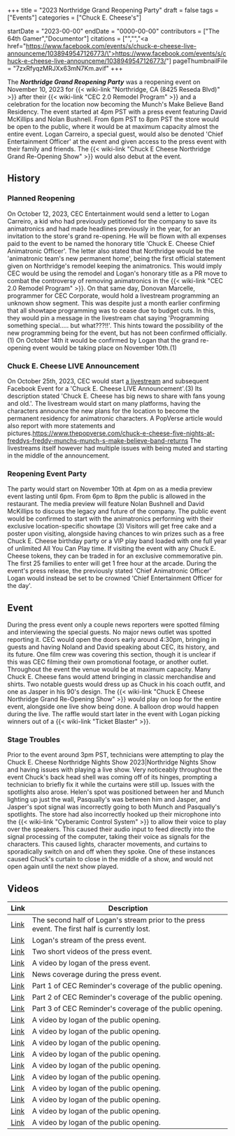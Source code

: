 +++
title = "2023 Northridge Grand Reopening Party"
draft = false
tags = ["Events"]
categories = ["Chuck E. Cheese's"]


startDate = "2023-00-00"
endDate = "0000-00-00"
contributors = ["The 64th Gamer","Documentor"]
citations = ["<ref></ref>","<ref></ref>","<a href=\"https://www.facebook.com/events/s/chuck-e-cheese-live-announceme/1038949547126773/\">https://www.facebook.com/events/s/chuck-e-cheese-live-announceme/1038949547126773/</a>"]
pageThumbnailFile = "7zxRfyqzMRJXx63mN7Km.avif"
+++

The ***Northridge Grand Reopening Party*** was a reopening event on November 10, 2023 for {{< wiki-link "Northridge, CA (8425 Reseda Blvd)" >}} after their {{< wiki-link "CEC 2.0 Remodel Program" >}} and a celebration for the location now becoming the Munch's Make Believe Band Residency. The event started at 4pm PST with a press event featuring David McKillips and Nolan Bushnell. From 6pm PST to 8pm PST the store would be open to the public, where it would be at maximum capacity almost the entire event. Logan Carreiro, a special guest, would also be denoted 'Chief Entertainment Officer' at the event and given access to the press event with their family and friends. The {{< wiki-link "Chuck E Cheese Northridge Grand Re-Opening Show" >}} would also debut at the event.

## History

### Planned Reopening

On October 12, 2023, CEC Entertainment would send a letter to Logan Carreiro, a kid who had previously petitioned for the company to save its animatronics and had made headlines previously in the year, for an invitation to the store's grand re-opening. He will be flown with all expenses paid to the event to be named the honorary title 'Chuck E. Cheese Chief Animatronic Officer'. The letter also stated that Northridge would be the 'animatronic team's new permanent home', being the first official statement given on Northridge's remodel keeping the animatronics. This would imply CEC would be using the remodel and Logan's honorary title as a PR move to combat the controversy of removing animatronics in the {{< wiki-link "CEC 2.0 Remodel Program" >}}. On that same day, Donovan Marcelle, programmer for CEC Corporate, would hold a livestream programming an unknown show segment. This was despite just a month earlier confirming that all showtape programming was to cease due to budget cuts. In this, they would pin a message in the livestream chat saying 'Programming something special..... but what???!!'. This hints toward the possibility of the new programming being for the event, but has not been confirmed officially.(1) On October 14th it would be confirmed by Logan that the grand re-opening event would be taking place on November 10th.(1)

### Chuck E. Cheese LIVE Announcement

On October 25th, 2023, CEC would start [a livestream](https://youtu.be/p0_YhrBEabQ) and subsequent Facebook Event for a 'Chuck E. Cheese LIVE Announcement'.(3) Its description stated 'Chuck E. Cheese has big news to share with fans young and old.'. The livestream would start on many platforms, having the characters announce the new plans for the location to become the permanent residency for animatronic characters. A PopVerse article would also report with more statements and pictures.https://www.thepopverse.com/chuck-e-cheese-five-nights-at-freddys-freddy-munchs-munch-s-make-believe-band-returns The livestreams itself however had multiple issues with being muted and starting in the middle of the announcement.

### Reopening Event Party

The party would start on November 10th at 4pm on as a media preview event lasting until 6pm. From 6pm to 8pm the public is allowed in the restaurant. The media preview will feature Nolan Bushnell and David McKillips to discuss the legacy and future of the company. The public event would be confirmed to start with the animatronics performing with their exclusive location-specific showtape (3) Visitors will get free cake and a poster upon visiting, alongside having chances to win prizes such as a free Chuck E. Cheese birthday party or a VIP play band loaded with one full year of unlimited All You Can Play time. If visiting the event with any Chuck E. Cheese tokens, they can be traded in for an exclusive commemorative pin. The first 25 families to enter will get 1 free hour at the arcade. During the event's press release, the previously stated 'Chief Animatronic Officer' Logan would instead be set to be crowned 'Chief Entertainment Officer for the day'.

## Event

During the press event only a couple news reporters were spotted filming and interviewing the special guests. No major news outlet was spotted reporting it. CEC would open the doors early around 4:30pm, bringing in guests and having Noland and David speaking about CEC, its history, and its future. One film crew was covering this section, though it is unclear if this was CEC filming their own promotional footage, or another outlet. Throughout the event the venue would be at maximum capacity. Many Chuck E. Cheese fans would attend bringing in classic merchandise and shirts. Two notable guests would dress up as Chuck in his coach outfit, and one as Jasper in his 90's design. The {{< wiki-link "Chuck E Cheese Northridge Grand Re-Opening Show" >}} would play on loop for the entire event, alongside one live show being done. A balloon drop would happen during the live. The raffle would start later in the event with Logan picking winners out of a {{< wiki-link "Ticket Blaster" >}}.

### Stage Troubles

Prior to the event around 3pm PST, technicians were attempting to play the Chuck E. Cheese Northridge Nights Show 2023|Northridge Nights Show and having issues with playing a live show. Very noticeably throughout the event Chuck's back head shell was coming off of its hinges, prompting a technician to briefly fix it while the curtains were still up. Issues with the spotlights also arose. Helen's spot was positioned between her and Munch lighting up just the wall, Pasqually's was between him and Jasper, and Jasper's spot signal was incorrectly going to both Munch and Pasqually's spotlights. The store had also incorrectly hooked up their microphone into the {{< wiki-link "Cyberamic Control System" >}} to allow their voice to play over the speakers. This caused their audio input to feed directly into the signal processing of the computer, taking their voice as signals for the characters. This caused lights, character movements, and curtains to sporadically switch on and off when they spoke. One of these instances caused Chuck's curtain to close in the middle of a show, and would not open again until the next show played.

## Videos

| Link                                                                            | Description                                                                                   |
|---------------------------------------------------------------------------------|-----------------------------------------------------------------------------------------------|
| [Link](https://youtu.be/AyF9_FzqXdQ)                                            | The second half of Logan's stream prior to the press event. The first half is currently lost. |
| [Link](https://youtu.be/yMlf_xlXaAk)                                            | Logan's stream of the press event.                                                            |
| [Link](https://youtu.be/vpFtuKLtsXg)                                            | Two short videos of the press event.                                                          |
| [Link](https://www.youtube.com/watch?v=wkjdMsnroLA)                             | A video by logan of the press event.                                                          |
| [Link](https://www.instagram.com/reel/CzhEhlxvan6/?igshid=MzRlODBiNWFlZA%3D%3D) | News coverage during the press event.                                                         |
| [Link](https://youtu.be/-7Y_W0jbQGU)                                            | Part 1 of CEC Reminder's coverage of the public opening.                                      |
| [Link](https://youtu.be/1J4M_7pt9tc)                                            | Part 2 of CEC Reminder's coverage of the public opening.                                      |
| [Link](https://youtu.be/6pL5DCHgUZQ)                                            | Part 3 of CEC Reminder's coverage of the public opening.                                      |
| [Link](https://www.youtube.com/watch?v=hV9l5GzoLdQ)                             | A video by logan of the public opening.                                                       |
| [Link](https://www.youtube.com/watch?v=rjmcNyjuc4U)                             | A video by logan of the public opening.                                                       |
| [Link](https://www.youtube.com/watch?v=RF3fl08zBWU)                             | A video by logan of the public opening.                                                       |
| [Link](https://www.youtube.com/watch?v=sWsJqP9ug6w)                             | A video by logan of the public opening.                                                       |
| [Link](https://youtu.be/vnT51FfW1-k)                                            | A video by logan of the public opening.                                                       |
| [Link](https://www.youtube.com/watch?v=KiyCUeAUBwc)                             | A video by logan of the public opening.                                                       |
| [Link](https://www.youtube.com/watch?v=EJx5AKt3AYQ)                             | A video by logan of the public opening.                                                       |
| [Link](https://www.youtube.com/watch?v=EJx5AKt3AYQ)                             | A video by logan of the public opening.                                                       |
| [Link](https://www.youtube.com/watch?v=-9yrfdityXY)                             | A video by logan of the public opening.                                                       |
| [Link](https://www.youtube.com/watch?v=CPoF6SAA06o)                             | A video by logan of the public opening.                                                       |